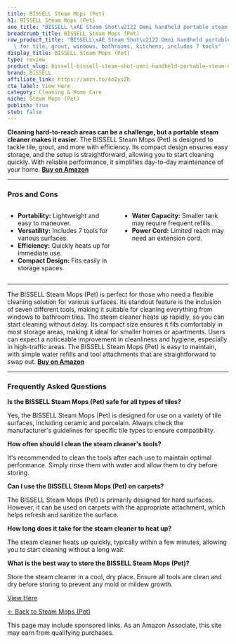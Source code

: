 ```yaml
---
title: BISSELL Steam Mops (Pet)
h1: BISSELL Steam Mops (Pet)
seo_title: "BISSELL \xAE Steam Shot\u2122 Omni handheld portable steam cleaner\u2026"
breadcrumb_title: BISSELL Steam Mops (Pet)
raw_product_title: "BISSELL\xAE Steam Shot\u2122 Omni handheld portable steam cleaner\
  \ for tile, grout, windows, bathrooms, kitchens, includes 7 tools"
display_title: BISSELL Steam Mops (Pet)
type: review
product_slug: bissell-bissell-steam-shot-omni-handheld-portable-steam-cleaner-for-til-84867d1a
brand: BISSELL
affiliate_link: https://amzn.to/4o2ysZh
cta_label: View Here
category: Cleaning & Home Care
niche: Steam Mops (Pet)
publish: true
stub: false
---
```


<div id="intro" class="full-width">
  <p><strong>Cleaning hard-to-reach areas can be a challenge, but a portable steam cleaner makes it easier.</strong> The BISSELL Steam Mops (Pet) is designed to tackle tile, grout, and more with efficiency. Its compact design ensures easy storage, and the setup is straightforward, allowing you to start cleaning quickly. With reliable performance, it simplifies day-to-day maintenance of your home. <a href="https://amzn.to/4o2ysZh" rel="nofollow sponsored noopener" target="_blank"><strong>Buy on Amazon</strong></a></p>
</div>

<hr />
<h3 id="pros-cons">Pros and Cons</h3>
<div class="pc-grid" style="display:grid;grid-template-columns:1fr 1fr;gap:16px;">
  <ul>
    <li><strong>Portability:</strong> Lightweight and easy to maneuver.</li>
    <li><strong>Versatility:</strong> Includes 7 tools for various surfaces.</li>
    <li><strong>Efficiency:</strong> Quickly heats up for immediate use.</li>
    <li><strong>Compact Design:</strong> Fits easily in storage spaces.</li>
  </ul>
  <ul>
    <li><strong>Water Capacity:</strong> Smaller tank may require frequent refills.</li>
    <li><strong>Power Cord:</strong> Limited reach may need an extension cord.</li>
  </ul>
</div>
<hr />

<div class="full-width">
  <p>The BISSELL Steam Mops (Pet) is perfect for those who need a flexible cleaning solution for various surfaces. Its standout feature is the inclusion of seven different tools, making it suitable for cleaning everything from windows to bathroom tiles. The steam cleaner heats up rapidly, so you can start cleaning without delay. Its compact size ensures it fits comfortably in most storage areas, making it ideal for smaller homes or apartments. Users can expect a noticeable improvement in cleanliness and hygiene, especially in high-traffic areas. The BISSELL Steam Mops (Pet) is easy to maintain, with simple water refills and tool attachments that are straightforward to swap out. <a href="https://amzn.to/4o2ysZh" rel="nofollow sponsored noopener" target="_blank"><strong>Buy on Amazon</strong></a></p>
</div>

<hr />
<h3 id="faqs">Frequently Asked Questions</h3>

<p><strong>Is the BISSELL Steam Mops (Pet) safe for all types of tiles?</strong></p>
<p>Yes, the BISSELL Steam Mops (Pet) is designed for use on a variety of tile surfaces, including ceramic and porcelain. Always check the manufacturer's guidelines for specific tile types to ensure compatibility.</p>

<p><strong>How often should I clean the steam cleaner's tools?</strong></p>
<p>It's recommended to clean the tools after each use to maintain optimal performance. Simply rinse them with water and allow them to dry before storing.</p>

<p><strong>Can I use the BISSELL Steam Mops (Pet) on carpets?</strong></p>
<p>The BISSELL Steam Mops (Pet) is primarily designed for hard surfaces. However, it can be used on carpets with the appropriate attachment, which helps refresh and sanitize the surface.</p>

<p><strong>How long does it take for the steam cleaner to heat up?</strong></p>
<p>The steam cleaner heats up quickly, typically within a few minutes, allowing you to start cleaning without a long wait.</p>

<p><strong>What is the best way to store the BISSELL Steam Mops (Pet)?</strong></p>
<p>Store the steam cleaner in a cool, dry place. Ensure all tools are clean and dry before storing to prevent any mold or mildew growth.</p>
<p><a class="btn" href="https://amzn.to/4o2ysZh" target="_blank" rel="nofollow sponsored noopener">View Here</a></p>
<p><a href="/roundups/cleaning-home-care/steam-mops-pet-/">← Back to Steam Mops (Pet)</a></p>
<aside class="disclosure">This page may include sponsored links. As an Amazon Associate, this site may earn from qualifying purchases.</aside>
